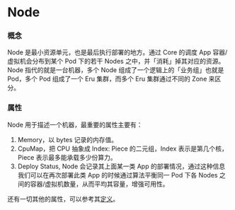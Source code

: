 # Node

### 概念

Node 是最小资源单元，也是最后执行部署的地方。通过 Core 的调度 App 容器/虚拟机会分布到某个 Pod 下的若干 Nodes 之中，并「消耗」掉其对应的资源。Node 指代的就是一台机器，多个 Node 组成了一个逻辑上的「业务组」也就是 Pod，多个 Pod 组成了一个 Eru 集群，而多个 Eru 集群通过不同的 Zone 来区分。

### 属性

Node 用于描述一个机器，最重要的属性主要有：

1. Memory，以 bytes 记录的内存值。
2. CpuMap，把 CPU 抽象成 Index: Piece 的二元组，Index 表示是第几个核，Piece 表示最多能承载多少份算力。
3. Deploy Status, Node 会记录其上面某一类 App 的部署情况，通过这种信息我们可以在再次部署此类 App 的时候通过算法平衡同一 Pod 下各 Nodes 之间的容器/虚拟机数量，从而平均其容量，增强可用性。

还有一切其他的属性，可以参考其[定义](https://github.com/projecteru2/core/blob/master/types/node.go#L58)。